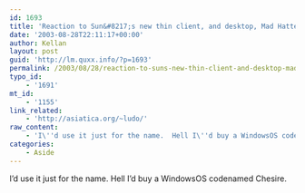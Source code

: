 ```yaml
---
id: 1693
title: 'Reaction to Sun&#8217;s new thin client, and desktop, Mad Hatter.'
date: '2003-08-28T22:11:17+00:00'
author: Kellan
layout: post
guid: 'http://lm.quxx.info/?p=1693'
permalink: /2003/08/28/reaction-to-suns-new-thin-client-and-desktop-mad-hatter/
typo_id:
    - '1691'
mt_id:
    - '1155'
link_related:
    - 'http://asiatica.org/~ludo/'
raw_content:
    - 'I\''d use it just for the name.  Hell I\''d buy a WindowsOS codenamed Chesire.'
categories:
    - Aside
---
```


I’d use it just for the name. Hell I’d buy a WindowsOS codenamed Chesire.